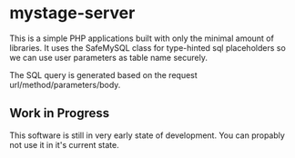 # mystage-server


This is a simple PHP applications built with only the minimal amount of libraries.
It uses the SafeMySQL class for type-hinted sql placeholders so we can use user parameters as table name securely.

The SQL query is generated based on the request url/method/parameters/body.


## Work in Progress

This software is still in very early state of development. You can propably not use it in it's current state.
